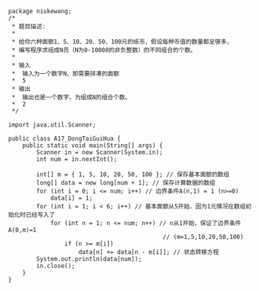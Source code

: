 	package niukewang;
	/*
	 * 题目描述:
	 * 
	 * 给你六种面额1、5、10、20、50、100元的纸币，假设每种币值的数量都足够多，
	 * 编写程序求组成N员（N为0-10000的非负整数）的不同组合的个数。
	 * 
	 * 输入
	 * 	输入为一个数字N，即需要拼凑的面额
	 * 	5
	 * 输出
	 * 	输出也是一个数字，为组成N的组合个数。
	 * 	2
	 */
	
	import java.util.Scanner;
	
	public class A17_DongTaiGuiHua {
		public static void main(String[] args) {
			Scanner in = new Scanner(System.in);
			int num = in.nextInt();
	
			int[] m = { 1, 5, 10, 20, 50, 100 }; // 保存基本面额的数组
			long[] data = new long[num + 1]; // 保存计算数据的数组
			for (int i = 0; i <= num; i++) // 边界条件A(n,1) = 1 (n>=0)
				data[i] = 1;
			for (int i = 1; i < 6; i++) // 基本面额从5开始，因为1元情况在数组初始化时已经写入了
				for (int n = 1; n <= num; n++) // n从1开始，保证了边界条件A(0,m)=1
												// (m=1,5,10,20,50,100)
					if (n >= m[i])
						data[n] += data[n - m[i]]; // 状态转移方程
			System.out.println(data[num]);
			in.close();
		}
	}
